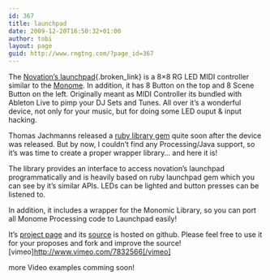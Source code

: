 ```yaml
---
id: 367
title: launchpad
date: 2009-12-20T16:50:32+01:00
author: tobi
layout: page
guid: http://www.rngtng.com/?page_id=367
---
```

The [Novation&#8217;s launchpad](http://www.novationmusic.com/products/launchpad){.broken_link} is a 8&#215;8 RG LED MIDI controller similar to the [Monome](http://monome.org/). In addition, it has 8 Button on the top and 8 Scene Button on the left. Originally meant as MIDI Controller its bundled with Ableton Live to pimp your DJ Sets and Tunes. All over it&#8217;s a wonderful device, not only for your music, but for doing some LED ouput & input hacking.

Thomas Jachmanns released a [ruby library gem](http://github.com/thomasjachmann/launchpad) quite soon after the device was released. But by now, I couldn&#8217;t find any Processing/Java support, so it&#8217;s was time to create a proper wrapper library&#8230; and here it is!

The library provides an interface to access novation&#8217;s launchpad programmatically and is heavily based on ruby launchpad gem which you can see by it&#8217;s similar APIs. LEDs can be lighted and button presses can be listened to.

In addition, it includes a wrapper for the Monomic Library, so you can port all Monome Processing code to Launchpad easily!

It&#8217;s [project page](http://rngtng.github.com/launchpad/) and its [source](http://github.com/rngtng/launchpad) is hosted on github. Please feel free to use it for your proposes and fork and improve the source!  
[vimeo]<http://www.vimeo.com/7832566[/vimeo]>

more Video examples comming soon!